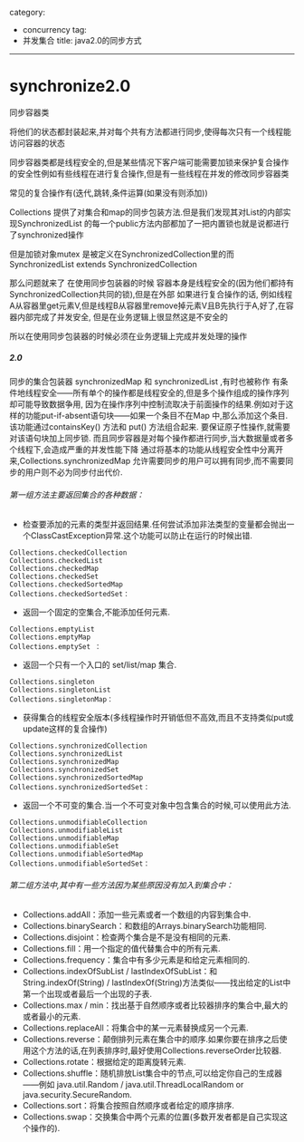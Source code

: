 category: 
- concurrency
tag:
- 并发集合
title: java2.0的同步方式
---
# synchronize2.0

同步容器类

将他们的状态都封装起来,并对每个共有方法都进行同步,使得每次只有一个线程能访问容器的状态

同步容器类都是线程安全的,但是某些情况下客户端可能需要加锁来保护复合操作的安全性例如有些线程在进行复合操作,但是有一些线程在并发的修改同步容器类

常见的复合操作有(迭代,跳转,条件运算(如果没有则添加))

Collections 提供了对集合和map的同步包装方法.但是我们发现其对List的内部实现SynchronizedList 的每一个public方法内部都加了一把内置锁也就是说都进行了synchronized操作

但是加锁对象mutex 是被定义在SynchronizedCollection里的而SynchronizedList<E> extends SynchronizedCollection<E>

那么问题就来了 在使用同步包装器的时候 容器本身是线程安全的(因为他们都持有SynchronizedCollection共同的锁),但是在外部 如果进行复合操作的话, 例如线程A从容器里get元素V,但是线程B从容器里remove掉元素V且B先执行于A,好了,在容器内部完成了并发安全, 但是在业务逻辑上很显然这是不安全的

所以在使用同步包装器的时候必须在业务逻辑上完成并发处理的操作
 
##### 2.0
同步的集合包装器 synchronizedMap 和 synchronizedList ,有时也被称作 有条件地线程安全――所有单个的操作都是线程安全的,但是多个操作组成的操作序列却可能导致数据争用,
因为在操作序列中控制流取决于前面操作的结果.例如对于这样的功能put-if-absent语句块――如果一个条目不在Map 中,那么添加这个条目.该功能通过containsKey() 方法和 put() 方法组合起来.
要保证原子性操作,就需要对该语句块加上同步锁.
而且同步容器是对每个操作都进行同步,当大数据量或者多个线程下,会造成严重的并发性能下降
通过将基本的功能从线程安全性中分离开来,Collections.synchronizedMap 允许需要同步的用户可以拥有同步,而不需要同步的用户则不必为同步付出代价.

###### 第一组方法主要返回集合的各种数据：
* 检查要添加的元素的类型并返回结果.任何尝试添加非法类型的变量都会抛出一个ClassCastException异常.这个功能可以防止在运行的时候出错.
```
Collections.checkedCollection
Collections.checkedList
Collections.checkedMap
Collections.checkedSet
Collections.checkedSortedMap
Collections.checkedSortedSet：
```
* 返回一个固定的空集合,不能添加任何元素.
```
Collections.emptyList
Collections.emptyMap
Collections.emptySet ：
```
* 返回一个只有一个入口的 set/list/map 集合.
```
Collections.singleton
Collections.singletonList
Collections.singletonMap：
```
* 获得集合的线程安全版本(多线程操作时开销低但不高效,而且不支持类似put或update这样的复合操作)
```
Collections.synchronizedCollection
Collections.synchronizedList
Collections.synchronizedMap
Collections.synchronizedSet
Collections.synchronizedSortedMap
Collections.synchronizedSortedSet：
```
* 返回一个不可变的集合.当一个不可变对象中包含集合的时候,可以使用此方法.
```
Collections.unmodifiableCollection
Collections.unmodifiableList
Collections.unmodifiableMap
Collections.unmodifiableSet
Collections.unmodifiableSortedMap
Collections.unmodifiableSortedSet：
```

###### 第二组方法中,其中有一些方法因为某些原因没有加入到集合中：
* Collections.addAll：添加一些元素或者一个数组的内容到集合中.
* Collections.binarySearch：和数组的Arrays.binarySearch功能相同.
* Collections.disjoint：检查两个集合是不是没有相同的元素.
* Collections.fill：用一个指定的值代替集合中的所有元素.
* Collections.frequency：集合中有多少元素是和给定元素相同的.
* Collections.indexOfSubList / lastIndexOfSubList：和String.indexOf(String) / lastIndexOf(String)方法类似——找出给定的List中第一个出现或者最后一个出现的子表.
* Collections.max / min：找出基于自然顺序或者比较器排序的集合中,最大的或者最小的元素.
* Collections.replaceAll：将集合中的某一元素替换成另一个元素.
* Collections.reverse：颠倒排列元素在集合中的顺序.如果你要在排序之后使用这个方法的话,在列表排序时,最好使用Collections.reverseOrder比较器.
* Collections.rotate：根据给定的距离旋转元素.
* Collections.shuffle：随机排放List集合中的节点,可以给定你自己的生成器——例如 java.util.Random / java.util.ThreadLocalRandom or java.security.SecureRandom.
* Collections.sort：将集合按照自然顺序或者给定的顺序排序.
* Collections.swap：交换集合中两个元素的位置(多数开发者都是自己实现这个操作的).